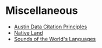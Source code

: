 # Miscellaneous

* [Austin Data Citation Principles](http://site.uit.no/linguisticsdatacitation/)
* [Native Land](https://native-land.ca/)
* [Sounds of the World's Languages](https://enunciate.arts.ubc.ca/linguistics/world-sounds/)
